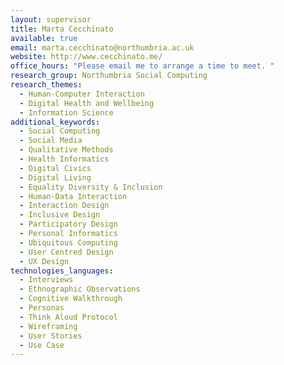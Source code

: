 ```yaml
---
layout: supervisor
title: Marta Cecchinato
available: true
email: marta.cecchinato@northumbria.ac.uk
website: http://www.cecchinato.me/
office_hours: "Please email me to arrange a time to meet. "
research_group: Northumbria Social Computing
research_themes:
  - Human-Computer Interaction
  - Digital Health and Wellbeing
  - Information Science
additional_keywords:
  - Social Computing
  - Social Media
  - Qualitative Methods
  - Health Informatics
  - Digital Civics
  - Digital Living
  - Equality Diversity & Inclusion
  - Human-Data Interaction
  - Interaction Design
  - Inclusive Design
  - Participatory Design
  - Personal Informatics
  - Ubiquitous Computing
  - User Centred Design
  - UX Design
technologies_languages:
  - Interviews
  - Ethnographic Observations
  - Cognitive Walkthrough
  - Personas
  - Think Aloud Protocol
  - Wireframing
  - User Stories
  - Use Case
---
```


